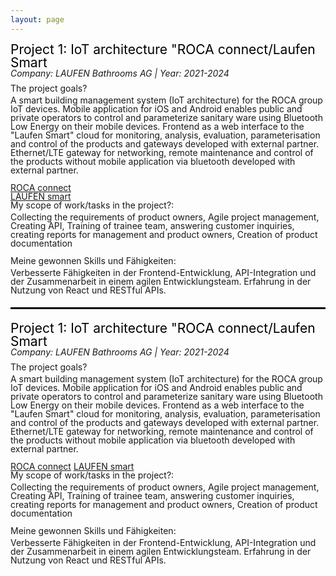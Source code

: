 ```yaml
---
layout: page
---
```


<head>
    <style>
        body {
        }
        .project {
            line-height: 1;
        }
        .project-title {
            font-size: 1.5em;
            color: black;
        }
        .company-year {
            font-style: italic;
            margin-bottom: 10px;
        }
        .section-title + p {
            margin-top: 5px;
        }
        hr {
            border: 1px solid black;
            margin: 20px 0;
        }
    </style>
</head>
<body>
    <!-- Project 1 -->
    <div class="project">
        <div class="project-title">Project 1: IoT architecture "ROCA connect/Laufen Smart</div>
        <div class="company-year">Company: LAUFEN Bathrooms AG | Year: 2021-2024</div>
        <div class="section-title">The project goals?</div>
        <p>A smart building management system (IoT architecture) for the ROCA group IoT devices. Mobile application for iOS and Android enables public and private operators to control and parameterize sanitary ware using Bluetooth Low Energy on their mobile devices.
        Frontend as a web interface to the "Laufen Smart" cloud for monitoring, analysis, evaluation, parameterisation and control of the products and gateways developed with external partner. Ethernet/LTE gateway for networking, remote maintenance and control of the products without mobile application via bluetooth developed with external partner.
         </p>
        <a href="https://www.roca.com/connect">ROCA connect</a><br>
        <a href="https://www.laufen.ch/smart">LAUFEN smart</a>
        <div class="section-title">My scope of work/tasks in the project?:</div>
        <p>Collecting the requirements of product owners, Agile project management, Creating API, Training of trainee team, answering customer inquiries, creating reports for management and product owners, Creation of product documentation </p>
        <div class="section-title">Meine gewonnen Skills und Fähigkeiten:</div>
        <p>Verbesserte Fähigkeiten in der Frontend-Entwicklung, API-Integration und der Zusammenarbeit in einem agilen Entwicklungsteam. Erfahrung in der Nutzung von React und RESTful APIs.</p>
    </div>
    <hr>
    <!-- Project 2 -->
    <div class="project">
        <div class="project-title">Project 1: IoT architecture "ROCA connect/Laufen Smart</div>
        <div class="company-year">Company: LAUFEN Bathrooms AG | Year: 2021-2024</div>
        <div class="section-title">The project goals?</div>
        <p>A smart building management system (IoT architecture) for the ROCA group IoT devices. Mobile application for iOS and Android enables public and private operators to control and parameterize sanitary ware using Bluetooth Low Energy on their mobile devices.
        Frontend as a web interface to the "Laufen Smart" cloud for monitoring, analysis, evaluation, parameterisation and control of the products and gateways developed with external partner. Ethernet/LTE gateway for networking, remote maintenance and control of the products without mobile application via bluetooth developed with external partner.
         </p>
        <a href="https://www.roca.com/connect">ROCA connect</a>
        <a href="https://www.laufen.ch/smart">LAUFEN smart</a>
        <div class="section-title">My scope of work/tasks in the project?:</div>
        <p>Collecting the requirements of product owners, Agile project management, Creating API, Training of trainee team, answering customer inquiries, creating reports for management and product owners, Creation of product documentation </p>
        <div class="section-title">Meine gewonnen Skills und Fähigkeiten:</div>
        <p>Verbesserte Fähigkeiten in der Frontend-Entwicklung, API-Integration und der Zusammenarbeit in einem agilen Entwicklungsteam. Erfahrung in der Nutzung von React und RESTful APIs.</p>
    </div>
</body>